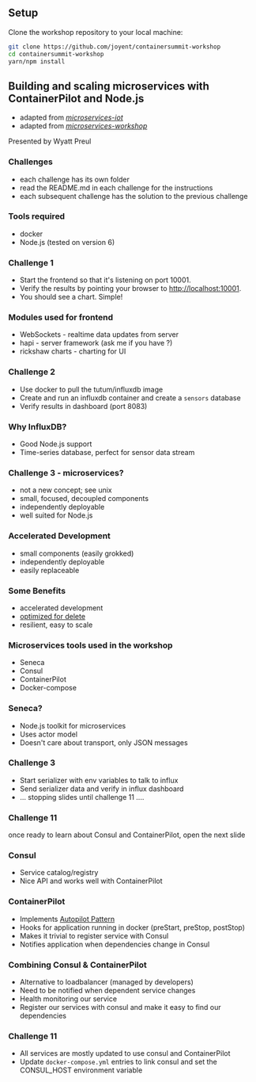 ## Setup
Clone the workshop repository to your local machine:

```bash
git clone https://github.com/joyent/containersummit-workshop
cd containersummit-workshop
yarn/npm install
```



## Building and scaling microservices with ContainerPilot and Node.js

* adapted from [_microservices-iot_](https://github.com/nearform/micro-services-tutorial-iot)
* adapted from [_microservices-workshop_](https://github.com/lloydbenson/microservices-workshop)

Presented by Wyatt Preul



### Challenges

* each challenge has its own folder
* read the README.md in each challenge for the instructions
* each subsequent challenge has the solution to the previous challenge



### Tools required

* docker
* Node.js (tested on version 6)



### Challenge 1

* Start the frontend so that it's listening on port 10001.
* Verify the results by pointing your browser to [http://localhost:10001]().
* You should see a chart. Simple!



### Modules used for frontend

* WebSockets - realtime data updates from server
* hapi - server framework (ask me if you have ?)
* rickshaw charts - charting for UI



### Challenge 2

* Use docker to pull the tutum/influxdb image
* Create and run an influxdb container and create a `sensors` database
* Verify results in dashboard (port 8083)



### Why InfluxDB?

* Good Node.js support
* Time-series database, perfect for sensor data stream



### Challenge 3 - microservices?

* not a new concept; see unix
* small, focused, decoupled components
* independently deployable
* well suited for Node.js



### Accelerated Development
* small components (easily grokked)
* independently deployable
* easily replaceable



### Some Benefits
* accelerated development
* [optimized for delete](http://vimeo.com/108441214)
* resilient, easy to scale



### Microservices tools used in the workshop

* Seneca
* Consul
* ContainerPilot
* Docker-compose



### Seneca?

* Node.js toolkit for microservices
* Uses actor model
* Doesn't care about transport, only JSON messages



### Challenge 3

* Start serializer with env variables to talk to influx
* Send serializer data and verify in influx dashboard
* ... stopping slides until challenge 11 ....



### Challenge 11

once ready to learn about Consul and ContainerPilot, open the next slide



### Consul

* Service catalog/registry
* Nice API and works well with ContainerPilot



### ContainerPilot

* Implements [Autopilot Pattern](http://autopilotpattern.io/)
* Hooks for application running in docker (preStart, preStop, postStop)
* Makes it trivial to register service with Consul
* Notifies application when dependencies change in Consul



### Combining Consul & ContainerPilot

* Alternative to loadbalancer (managed by developers)
* Need to be notified when dependent service changes
* Health monitoring our service
* Register our services with consul and make it easy to find our dependencies



### Challenge 11

* All services are mostly updated to use consul and ContainerPilot
* Update `docker-compose.yml` entries to link consul and set the CONSUL_HOST environment variable